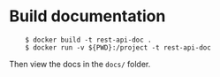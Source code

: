 # Build documentation
```
    $ docker build -t rest-api-doc .
    $ docker run -v ${PWD}:/project -t rest-api-doc
```

Then view the docs in the `docs/` folder.


